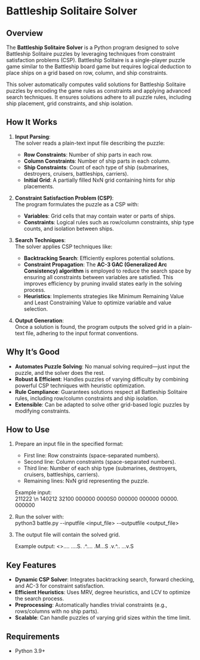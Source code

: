 # Battleship Solitaire Solver

## Overview  
The **Battleship Solitaire Solver** is a Python program designed to solve Battleship Solitaire puzzles by leveraging techniques from constraint satisfaction problems (CSP). Battleship Solitaire is a single-player puzzle game similar to the Battleship board game but requires logical deduction to place ships on a grid based on row, column, and ship constraints.

This solver automatically computes valid solutions for Battleship Solitaire puzzles by encoding the game rules as constraints and applying advanced search techniques. It ensures solutions adhere to all puzzle rules, including ship placement, grid constraints, and ship isolation.

## How It Works  
1. **Input Parsing**:  
   The solver reads a plain-text input file describing the puzzle:
   - **Row Constraints**: Number of ship parts in each row.
   - **Column Constraints**: Number of ship parts in each column.
   - **Ship Constraints**: Count of each type of ship (submarines, destroyers, cruisers, battleships, carriers).
   - **Initial Grid**: A partially filled NxN grid containing hints for ship placements.

2. **Constraint Satisfaction Problem (CSP)**:  
   The program formulates the puzzle as a CSP with:
   - **Variables**: Grid cells that may contain water or parts of ships.
   - **Constraints**: Logical rules such as row/column constraints, ship type counts, and isolation between ships.

3. **Search Techniques**:  
   The solver applies CSP techniques like:
   - **Backtracking Search**: Efficiently explores potential solutions.
   - **Constraint Propagation**: The **AC-3 GAC (Generalized Arc Consistency) algorithm** is employed to reduce the search space by ensuring all constraints between variables are satisfied. This improves efficiency by pruning invalid states early in the solving process.
   - **Heuristics**: Implements strategies like Minimum Remaining Value and Least Constraining Value to optimize variable and value selection.

4. **Output Generation**:  
   Once a solution is found, the program outputs the solved grid in a plain-text file, adhering to the input format conventions.

## Why It’s Good  
- **Automates Puzzle Solving**: No manual solving required—just input the puzzle, and the solver does the rest.  
- **Robust & Efficient**: Handles puzzles of varying difficulty by combining powerful CSP techniques with heuristic optimization.  
- **Rule Compliance**: Guarantees solutions respect all Battleship Solitaire rules, including row/column constraints and ship isolation.  
- **Extensible**: Can be adapted to solve other grid-based logic puzzles by modifying constraints.  

## How to Use  
1. Prepare an input file in the specified format:
   - First line: Row constraints (space-separated numbers).  
   - Second line: Column constraints (space-separated numbers).  
   - Third line: Number of each ship type (submarines, destroyers, cruisers, battleships, carriers).  
   - Remaining lines: NxN grid representing the puzzle.  

   Example input:  
    211222 \n
    140212
    32100
    000000
    0000S0
    000000
    000000
    00000.
    000000   

2. Run the solver with:  
    python3 battle.py --inputfile <input_file> --outputfile <output_file>

3. The output file will contain the solved grid.

    Example output:
       <>....
       ....S.
       .^....
       .M...S
       .v.^..
       ...v.S

## Key Features  
- **Dynamic CSP Solver**: Integrates backtracking search, forward checking, and AC-3 for constraint satisfaction.  
- **Efficient Heuristics**: Uses MRV, degree heuristics, and LCV to optimize the search process.  
- **Preprocessing**: Automatically handles trivial constraints (e.g., rows/columns with no ship parts).  
- **Scalable**: Can handle puzzles of varying grid sizes within the time limit.  

## Requirements  
- Python 3.9+   
